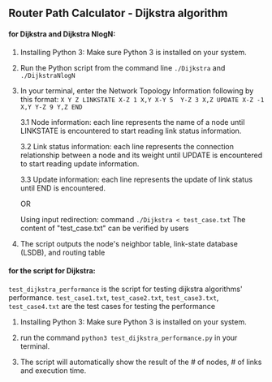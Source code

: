 ## Router Path Calculator - Dijkstra algorithm

#### for Dijkstra and Dijkstra NlogN:
1. Installing Python 3: Make sure Python 3 is installed on your system.

2. Run the Python script from the command line `./Dijkstra` and `./DijkstraNlogN`

3. In your terminal, enter the Network Topology Information following by this format:
    `X
    Y
    Z
    LINKSTATE
    X-Z 1 X,Y
    X-Y 5 
    Y-Z 3 X,Z
    UPDATE
    X-Z -1 X,Y
    Y-Z 9 Y,Z
    END`

    3.1 Node information: each line represents the name of a node until LINKSTATE is encountered to start reading link status information.

    3.2 Link status information: each line represents the connection relationship between a node and its weight until UPDATE is encountered to start reading update information.

    3.3 Update information: each line represents the update of link status until END is encountered.

    OR

    Using input redirection:
        command `./Dijkstra < test_case.txt`
        The content of "test_case.txt" can be verified by users

4. The script outputs the node's neighbor table, link-state database (LSDB), and routing table

#### for the script for Dijkstra:
`test_dijkstra_performance` is the script for testing dijkstra algorithms' performance. 
`test_case1.txt`, `test_case2.txt`, `test_case3.txt`, `test_case4.txt` are the test cases for testing the performance

1. Installing Python 3: Make sure Python 3 is installed on your system.

2. run the command `python3 test_dijkstra_performance.py` in your terminal.

3. The script will automatically show the result of the # of nodes, # of links and execution time.
